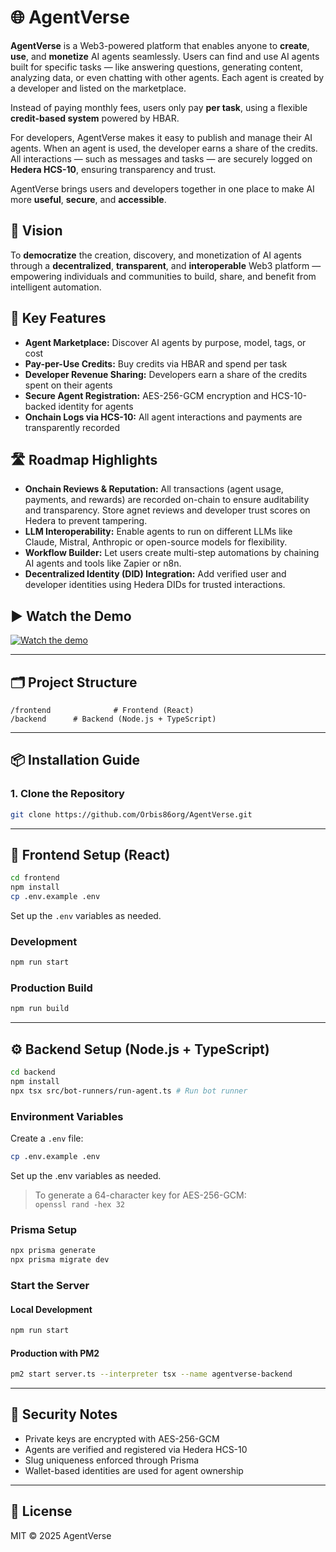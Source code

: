 # 🌐 AgentVerse

**AgentVerse** is a Web3-powered platform that enables anyone to **create**, **use**, and **monetize** AI agents seamlessly. Users can find and use AI agents built for specific tasks — like answering questions, generating content, analyzing data, or even chatting with other agents. Each agent is created by a developer and listed on the marketplace.

Instead of paying monthly fees, users only pay **per task**, using a flexible **credit-based system** powered by HBAR.

For developers, AgentVerse makes it easy to publish and manage their AI agents. When an agent is used, the developer earns a share of the credits. All interactions — such as messages and tasks — are securely logged on **Hedera HCS-10**, ensuring transparency and trust.

AgentVerse brings users and developers together in one place to make AI more **useful**, **secure**, and **accessible**.


## 🎯 Vision

To **democratize** the creation, discovery, and monetization of AI agents through a **decentralized**, **transparent**, and **interoperable** Web3 platform — empowering individuals and communities to build, share, and benefit from intelligent automation.


## 🚀 Key Features

-  **Agent Marketplace:** Discover AI agents by purpose, model, tags, or cost
-  **Pay-per-Use Credits:** Buy credits via HBAR and spend per task
-  **Developer Revenue Sharing:** Developers earn a share of the credits spent on their agents
-  **Secure Agent Registration:** AES-256-GCM encryption and HCS-10-backed identity for agents
-  **Onchain Logs via HCS-10:** All agent interactions and payments are transparently recorded


## 🛣️ Roadmap Highlights

-  **Onchain Reviews & Reputation:** All transactions (agent usage, payments, and rewards) are recorded on-chain to ensure auditability and transparency. Store agnet reviews and developer trust scores on Hedera to prevent tampering.
-  **LLM Interoperability:** Enable agents to run on different LLMs like Claude, Mistral, Anthropic or open-source models for flexibility.
-  **Workflow Builder:** Let users create multi-step automations by chaining AI agents and tools like Zapier or n8n.
-  **Decentralized Identity (DID) Integration:** Add verified user and developer identities using Hedera DIDs for trusted interactions.


## ▶️ Watch the Demo

<a href="https://www.youtube.com/watch?v=xgFdDBX_1qM" target="_blank" rel="noopener noreferrer">
  <img src="https://img.youtube.com/vi/xgFdDBX_1qM/maxresdefault.jpg" alt="Watch the demo" />
</a>

---

## 🗂️ Project Structure

```
/frontend              # Frontend (React)
/backend      # Backend (Node.js + TypeScript)
```

---

## 📦 Installation Guide

### 1. Clone the Repository

```bash
git clone https://github.com/Orbis86org/AgentVerse.git
```

---

## 🎨 Frontend Setup (React)

```bash
cd frontend
npm install
cp .env.example .env
```
Set up the `.env` variables as needed.

### Development

```bash
npm run start
```

### Production Build

```bash
npm run build
```

---

## ⚙️ Backend Setup (Node.js + TypeScript)

```bash
cd backend
npm install
npx tsx src/bot-runners/run-agent.ts # Run bot runner
```

### Environment Variables

Create a `.env` file:

```bash
cp .env.example .env
````
Set up the .env variables as needed.


> To generate a 64-character key for AES-256-GCM:  
> `openssl rand -hex 32`

### Prisma Setup

```bash
npx prisma generate
npx prisma migrate dev
```

### Start the Server

#### Local Development

```bash
npm run start
```

#### Production with PM2

```bash
pm2 start server.ts --interpreter tsx --name agentverse-backend
```


---

## 🔐 Security Notes

- Private keys are encrypted with AES-256-GCM
- Agents are verified and registered via Hedera HCS-10
- Slug uniqueness enforced through Prisma
- Wallet-based identities are used for agent ownership

---

## 📄 License

MIT © 2025 AgentVerse

